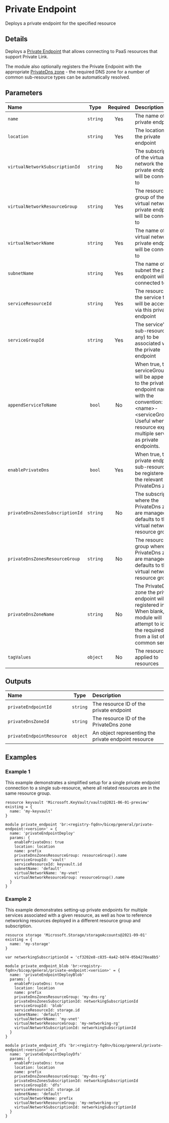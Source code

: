 # Private Endpoint

Deploys a private endpoint for the specified resource

## Details

Deploys a [Private Endpoint](https://learn.microsoft.com/en-us/azure/private-link/private-endpoint-overview) that allows connecting to PaaS resources that support Private Link.

The module also optionally registers the Private Endpoint with the appropriate [PrivateDns zone](https://learn.microsoft.com/en-us/azure/private-link/private-endpoint-dns) - the required DNS zone for a number of common sub-resource types can be automatically resolved.

## Parameters

| Name                            | Type     | Required | Description                                                                                                                                                                                                  |
| :------------------------------ | :------: | :------: | :----------------------------------------------------------------------------------------------------------------------------------------------------------------------------------------------------------- |
| `name`                          | `string` | Yes      | The name of the private endpoint                                                                                                                                                                             |
| `location`                      | `string` | Yes      | The location of the private endpoint                                                                                                                                                                         |
| `virtualNetworkSubscriptionId`  | `string` | No       | The subscription of the virtual network the private endpoint will be connected to                                                                                                                            |
| `virtualNetworkResourceGroup`   | `string` | Yes      | The resource group of the virtual network the private endpoint will be connected to                                                                                                                          |
| `virtualNetworkName`            | `string` | Yes      | The name of the virtual network the private endpoint will be connected to                                                                                                                                    |
| `subnetName`                    | `string` | Yes      | The name of the subnet the private endpoint will be connected to                                                                                                                                             |
| `serviceResourceId`             | `string` | Yes      | The resource Id of the service that will be accessible via this private endpoint                                                                                                                             |
| `serviceGroupId`                | `string` | Yes      | The service's sub-resource (if any) to be associated with the private endpoint                                                                                                                               |
| `appendServiceToName`           | `bool`   | No       | When true, the serviceGroupId will be appended to the private endpoint name with the convention: &lt;name&gt;-&lt;serviceGroupId&gt;. Useful when a resource exposes multiple services as private endpoints. |
| `enablePrivateDns`              | `bool`   | Yes      | When true, the private endpoint sub-resource will be registered with the relevant PrivateDns zone                                                                                                            |
| `privateDnsZonesSubscriptionId` | `string` | No       | The subscription where the PrivateDns zones are managed, defaults to the virtual network resource group                                                                                                      |
| `privateDnsZonesResourceGroup`  | `string` | No       | The resource group where the PrivateDns zones are managed, defaults to the virtual network resource group                                                                                                    |
| `privateDnsZoneName`            | `string` | No       | The PrivateDns zone the private endpoint will be registered in. When blank, the module will attempt to identify the required zone from a list of common services                                             |
| `tagValues`                     | `object` | No       | The resource tags applied to resources                                                                                                                                                                       |

## Outputs

| Name                      | Type     | Description                                          |
| :------------------------ | :------: | :--------------------------------------------------- |
| `privateEndpointId`       | `string` | The resource ID of the private endpoint              |
| `privateDnsZoneId`        | `string` | The resource ID of the PrivateDns zone               |
| `privateEndpointResource` | `object` | An object representing the private endpoint resource |

## Examples

### Example 1

This example demonstrates a simplified setup for a single private endpoint connection to a single sub-resource, where all related resources are in the same resource group.

```bicep
resource keyvault 'Microsoft.KeyVault/vaults@2021-06-01-preview' existing = {
  name: 'my-keyvault'
}

module private_endpoint 'br:<registry-fqdn>/bicep/general/private-endpoint:<version>' = {
  name: 'privateEndpointDeploy'
  params: {
    enablePrivateDns: true
    location: location
    name: prefix
    privateDnsZonesResourceGroup: resourceGroup().name
    serviceGroupId: 'vault'
    serviceResourceId: keyvault.id
    subnetName: 'default'
    virtualNetworkName: 'my-vnet'
    virtualNetworkResourceGroup: resourceGroup().name
  }
}
```

### Example 2

This example demonstrates setting-up private endpoints for multiple services associated with a given resource, as well as how to reference networking resources deployed in a different resource group and subscription.

```bicep
resource storage 'Microsoft.Storage/storageAccounts@2021-09-01' existing = {
  name: 'my-storage'
}

var networkingSubscriptionId = 'cf3202e8-c835-4a42-b074-05b4278ea8b5'

module private_endpoint_blob 'br:<registry-fqdn>/bicep/general/private-endpoint:<version>' = {
  name: 'privateEndpointDeployBlob'
  params: {
    enablePrivateDns: true
    location: location
    name: prefix
    privateDnsZonesResourceGroup: 'my-dns-rg'
    privateDnsZonesSubscriptionId: networkingSubscriptionId
    serviceGroupId: 'blob'
    serviceResourceId: storage.id
    subnetName: 'default'
    virtualNetworkName: 'my-vnet'
    virtualNetworkResourceGroup: 'my-networking-rg'
    virtualNetworkSubscriptionId: networkingSubscriptionId
  }
}

module private_endpoint_dfs 'br:<registry-fqdn>/bicep/general/private-endpoint:<version>' = {
  name: 'privateEndpointDeployDfs'
  params: {
    enablePrivateDns: true
    location: location
    name: prefix
    privateDnsZonesResourceGroup: 'my-dns-rg'
    privateDnsZonesSubscriptionId: networkingSubscriptionId
    serviceGroupId: 'dfs'
    serviceResourceId: storage.id
    subnetName: 'default'
    virtualNetworkName: prefix
    virtualNetworkResourceGroup: 'my-networking-rg'
    virtualNetworkSubscriptionId: networkingSubscriptionId
  }
}
```